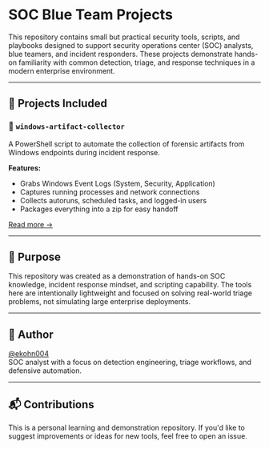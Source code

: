 # SOC Blue Team Projects

This repository contains small but practical security tools, scripts, and playbooks designed to support security operations center (SOC) analysts, blue teamers, and incident responders. These projects demonstrate hands-on familiarity with common detection, triage, and response techniques in a modern enterprise environment.

---

## 🔧 Projects Included

### 📁 `windows-artifact-collector`
A PowerShell script to automate the collection of forensic artifacts from Windows endpoints during incident response.

**Features:**
- Grabs Windows Event Logs (System, Security, Application)
- Captures running processes and network connections
- Collects autoruns, scheduled tasks, and logged-in users
- Packages everything into a zip for easy handoff

[Read more →](windows-artifact-collector/README.md)

---

## 📌 Purpose

This repository was created as a demonstration of hands-on SOC knowledge, incident response mindset, and scripting capability. The tools here are intentionally lightweight and focused on solving real-world triage problems, not simulating large enterprise deployments.

---

## 👤 Author

[@ekohn004](https://github.com/ekohn004)  
SOC analyst with a focus on detection engineering, triage workflows, and defensive automation.

---

## 📬 Contributions

This is a personal learning and demonstration repository. If you'd like to suggest improvements or ideas for new tools, feel free to open an issue.
